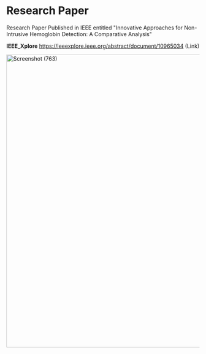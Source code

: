 # Research Paper
Research Paper Published in IEEE entitled "Innovative Approaches for Non-Intrusive Hemoglobin Detection: A Comparative Analysis"

**IEEE_Xplore** https://ieeexplore.ieee.org/abstract/document/10965034 (Link)




<img width="1110" height="765" alt="Screenshot (763)" src="https://github.com/user-attachments/assets/bcde8b79-c627-4ff9-9148-4b5e7fba0531" />
















